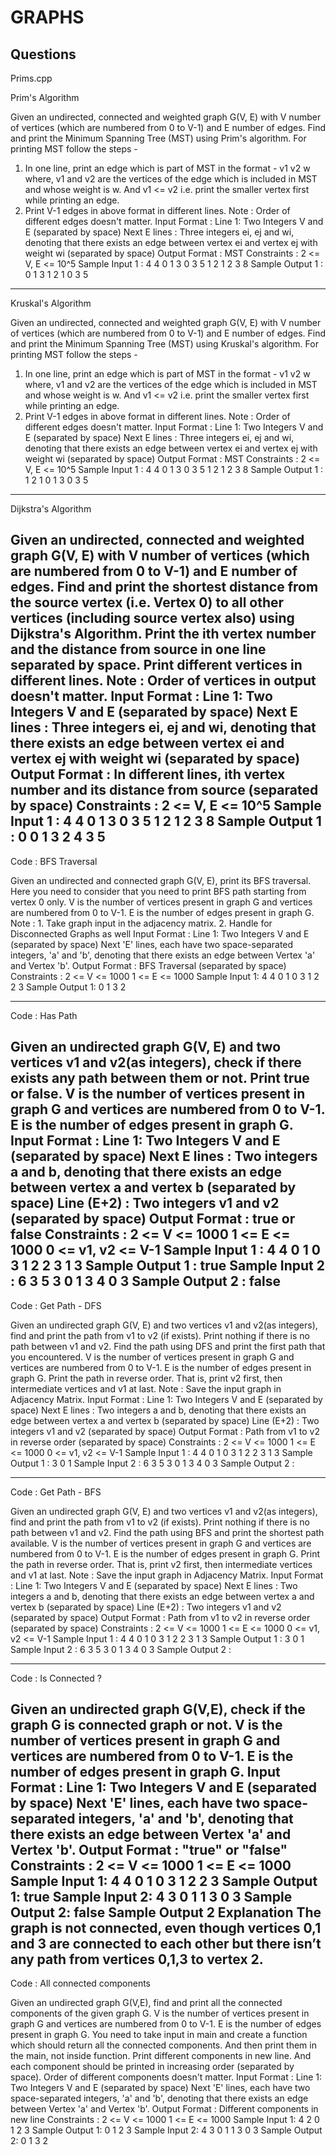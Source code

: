 # GRAPHS
Questions
-------------------------------------------------------------------------------------------
Prims.cpp

Prim's Algorithm

Given an undirected, connected and weighted graph G(V, E) with V number of vertices (which are numbered from 0 to V-1) and E number of edges.
Find and print the Minimum Spanning Tree (MST) using Prim's algorithm.
For printing MST follow the steps -
1. In one line, print an edge which is part of MST in the format -
v1 v2 w
where, v1 and v2 are the vertices of the edge which is included in MST and whose weight is w. And v1 <= v2 i.e. print the smaller vertex first while printing an edge.
2. Print V-1 edges in above format in different lines.
Note : Order of different edges doesn't matter.
Input Format :
Line 1: Two Integers V and E (separated by space)
Next E lines : Three integers ei, ej and wi, denoting that there exists an edge between vertex ei and vertex ej with weight wi (separated by space)
Output Format :
MST
Constraints :
2 <= V, E <= 10^5
Sample Input 1 :
4 4
0 1 3
0 3 5
1 2 1
2 3 8
Sample Output 1 :
0 1 3
1 2 1
0 3 5
-----------------------------------------------------------------------------------------------------------------------------
Kruskal's Algorithm

Given an undirected, connected and weighted graph G(V, E) with V number of vertices (which are numbered from 0 to V-1) and E number of edges.
Find and print the Minimum Spanning Tree (MST) using Kruskal's algorithm.
For printing MST follow the steps -
1. In one line, print an edge which is part of MST in the format -
v1 v2 w
where, v1 and v2 are the vertices of the edge which is included in MST and whose weight is w. And v1 <= v2 i.e. print the smaller vertex first while printing an edge.
2. Print V-1 edges in above format in different lines.
Note : Order of different edges doesn't matter.
Input Format :
Line 1: Two Integers V and E (separated by space)
Next E lines : Three integers ei, ej and wi, denoting that there exists an edge between vertex ei and vertex ej with weight wi (separated by space)
Output Format :
MST
Constraints :
2 <= V, E <= 10^5
Sample Input 1 :
4 4
0 1 3
0 3 5
1 2 1
2 3 8
Sample Output 1 :
1 2 1
0 1 3
0 3 5
----------------------------------------------------------------------------------------
Dijkstra's Algorithm

Given an undirected, connected and weighted graph G(V, E) with V number of vertices (which are numbered from 0 to V-1) and E number of edges.
Find and print the shortest distance from the source vertex (i.e. Vertex 0) to all other vertices (including source vertex also) using Dijkstra's Algorithm.
Print the ith vertex number and the distance from source in one line separated by space. Print different vertices in different lines.
Note : Order of vertices in output doesn't matter.
Input Format :
Line 1: Two Integers V and E (separated by space)
Next E lines : Three integers ei, ej and wi, denoting that there exists an edge between vertex ei and vertex ej with weight wi (separated by space)
Output Format :
In different lines, ith vertex number and its distance from source (separated by space)
Constraints :
2 <= V, E <= 10^5
Sample Input 1 :
4 4
0 1 3
0 3 5
1 2 1
2 3 8
Sample Output 1 :
0 0
1 3
2 4
3 5
-----------------------------------------------------------------------------------------------------------
Code : BFS Traversal

Given an undirected and connected graph G(V, E), print its BFS traversal.
Here you need to consider that you need to print BFS path starting from vertex 0 only.
V is the number of vertices present in graph G and vertices are numbered from 0 to V-1.
E is the number of edges present in graph G.
Note : 1. Take graph input in the adjacency matrix.
2. Handle for Disconnected Graphs as well
Input Format :
Line 1: Two Integers V and E (separated by space)
Next 'E' lines, each have two space-separated integers, 'a' and 'b', denoting that there exists an edge between Vertex 'a' and Vertex 'b'.
Output Format :
BFS Traversal (separated by space)
Constraints :
2 <= V <= 1000
1 <= E <= 1000
Sample Input 1:
4 4
0 1
0 3
1 2
2 3
Sample Output 1:
0 1 3 2

-----------------------------------------------------------------------------------------------------------
Code : Has Path

Given an undirected graph G(V, E) and two vertices v1 and v2(as integers), check if there exists any path between them or not. Print true or false.
V is the number of vertices present in graph G and vertices are numbered from 0 to V-1.
E is the number of edges present in graph G.
Input Format :
Line 1: Two Integers V and E (separated by space)
Next E lines : Two integers a and b, denoting that there exists an edge between vertex a and vertex b (separated by space)
Line (E+2) : Two integers v1 and v2 (separated by space)
Output Format :
true or false
Constraints :
2 <= V <= 1000
1 <= E <= 1000
0 <= v1, v2 <= V-1
Sample Input 1 :
4 4
0 1
0 3
1 2
2 3
1 3
Sample Output 1 :
true
Sample Input 2 :
6 3
5 3
0 1
3 4
0 3
Sample Output 2 :
false
---------------------------------------------------------------------------------
Code : Get Path - DFS

Given an undirected graph G(V, E) and two vertices v1 and v2(as integers), find and print the path from v1 to v2 (if exists). Print nothing if there is no path between v1 and v2.
Find the path using DFS and print the first path that you encountered.
V is the number of vertices present in graph G and vertices are numbered from 0 to V-1.
E is the number of edges present in graph G.
Print the path in reverse order. That is, print v2 first, then intermediate vertices and v1 at last.
Note : Save the input graph in Adjacency Matrix.
Input Format :
Line 1: Two Integers V and E (separated by space)
Next E lines : Two integers a and b, denoting that there exists an edge between vertex a and vertex b (separated by space)
Line (E+2) : Two integers v1 and v2 (separated by space)
Output Format :
Path from v1 to v2 in reverse order (separated by space)
Constraints :
2 <= V <= 1000
1 <= E <= 1000
0 <= v1, v2 <= V-1
Sample Input 1 :
4 4
0 1
0 3
1 2
2 3
1 3
Sample Output 1 :
3 0 1
Sample Input 2 :
6 3
5 3
0 1
3 4
0 3
Sample Output 2 :

------------------------------------------------------------------------------------
Code : Get Path - BFS

Given an undirected graph G(V, E) and two vertices v1 and v2(as integers), find and print the path from v1 to v2 (if exists). Print nothing if there is no path between v1 and v2.
Find the path using BFS and print the shortest path available.
V is the number of vertices present in graph G and vertices are numbered from 0 to V-1.
E is the number of edges present in graph G.
Print the path in reverse order. That is, print v2 first, then intermediate vertices and v1 at last.
Note : Save the input graph in Adjacency Matrix.
Input Format :
Line 1: Two Integers V and E (separated by space)
Next E lines : Two integers a and b, denoting that there exists an edge between vertex a and vertex b (separated by space)
Line (E+2) : Two integers v1 and v2 (separated by space)
Output Format :
Path from v1 to v2 in reverse order (separated by space)
Constraints :
2 <= V <= 1000
1 <= E <= 1000
0 <= v1, v2 <= V-1
Sample Input 1 :
4 4
0 1
0 3
1 2
2 3
1 3
Sample Output 1 :
3 0 1
Sample Input 2 :
6 3
5 3
0 1
3 4
0 3
Sample Output 2 :

-----------------------------------------------------------------------------------------------------------
Code : Is Connected ?

Given an undirected graph G(V,E), check if the graph G is connected graph or not.
V is the number of vertices present in graph G and vertices are numbered from 0 to V-1.
E is the number of edges present in graph G.
Input Format :
Line 1: Two Integers V and E (separated by space)
Next 'E' lines, each have two space-separated integers, 'a' and 'b', denoting that there exists an edge between Vertex 'a' and Vertex 'b'.
Output Format :
"true" or "false"
Constraints :
2 <= V <= 1000
1 <= E <= 1000
Sample Input 1:
4 4
0 1
0 3
1 2
2 3
Sample Output 1:
true
Sample Input 2:
4 3
0 1
1 3 
0 3
Sample Output 2:
false 
Sample Output 2 Explanation
The graph is not connected, even though vertices 0,1 and 3 are connected to each other but there isn’t any path from vertices 0,1,3 to vertex 2. 
------------------------------------------------------------------------------------------------------------------------

Code : All connected components

Given an undirected graph G(V,E), find and print all the connected components of the given graph G.
V is the number of vertices present in graph G and vertices are numbered from 0 to V-1.
E is the number of edges present in graph G.
You need to take input in main and create a function which should return all the connected components. And then print them in the main, not inside function.
Print different components in new line. And each component should be printed in increasing order (separated by space). Order of different components doesn't matter.
Input Format :
Line 1: Two Integers V and E (separated by space)
Next 'E' lines, each have two space-separated integers, 'a' and 'b', denoting that there exists an edge between Vertex 'a' and Vertex 'b'.
Output Format :
Different components in new line
Constraints :
2 <= V <= 1000
1 <= E <= 1000
Sample Input 1:
4 2
0 1
2 3
Sample Output 1:
0 1 
2 3 
Sample Input 2:
4 3
0 1
1 3 
0 3
Sample Output 2:
0 1 3 
2
